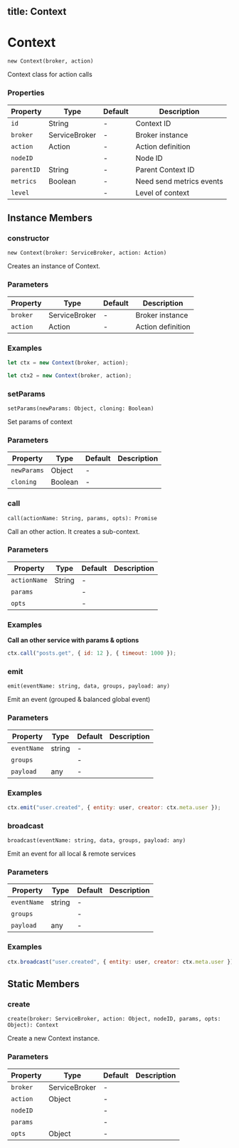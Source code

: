 title: Context
---



# Context




`new Context(broker, action)`

Context class for action calls




### Properties

| Property | Type | Default | Description |
| -------- | ---- | ------- | ----------- |
| `id` | String | - | Context ID |
| `broker` | ServiceBroker | - | Broker instance |
| `action` | Action | - | Action definition |
| `nodeID` |  | - | Node ID |
| `parentID` | String | - | Parent Context ID |
| `metrics` | Boolean | - | Need send metrics events |
| `level` |  | - | Level of context |





## Instance Members



### constructor



`new Context(broker: ServiceBroker, action: Action)`

Creates an instance of Context.


### Parameters

| Property | Type | Default | Description |
| -------- | ---- | ------- | ----------- |
| `broker` | ServiceBroker | - | Broker instance |
| `action` | Action | - | Action definition |






### Examples





```js
let ctx = new Context(broker, action);
```





```js
let ctx2 = new Context(broker, action);
```





### setParams



`setParams(newParams: Object, cloning: Boolean)`

Set params of context


### Parameters

| Property | Type | Default | Description |
| -------- | ---- | ------- | ----------- |
| `newParams` | Object | - |  |
| `cloning` | Boolean | - |  |








### call



`call(actionName: String, params, opts): Promise`

Call an other action. It creates a sub-context.


### Parameters

| Property | Type | Default | Description |
| -------- | ---- | ------- | ----------- |
| `actionName` | String | - |  |
| `params` |  | - |  |
| `opts` |  | - |  |






### Examples




**Call an other service with params &amp; options**


```js
ctx.call("posts.get", { id: 12 }, { timeout: 1000 });
```





### emit



`emit(eventName: string, data, groups, payload: any)`

Emit an event (grouped & balanced global event)


### Parameters

| Property | Type | Default | Description |
| -------- | ---- | ------- | ----------- |
| `eventName` | string | - |  |
| `groups` |  | - |  |
| `payload` | any | - |  |






### Examples





```js
ctx.emit("user.created", { entity: user, creator: ctx.meta.user });
```





### broadcast



`broadcast(eventName: string, data, groups, payload: any)`

Emit an event for all local & remote services


### Parameters

| Property | Type | Default | Description |
| -------- | ---- | ------- | ----------- |
| `eventName` | string | - |  |
| `groups` |  | - |  |
| `payload` | any | - |  |






### Examples





```js
ctx.broadcast("user.created", { entity: user, creator: ctx.meta.user });
```






## Static Members



### create



`create(broker: ServiceBroker, action: Object, nodeID, params, opts: Object): Context`

Create a new Context instance.


### Parameters

| Property | Type | Default | Description |
| -------- | ---- | ------- | ----------- |
| `broker` | ServiceBroker | - |  |
| `action` | Object | - |  |
| `nodeID` |  | - |  |
| `params` |  | - |  |
| `opts` | Object | - |  |









